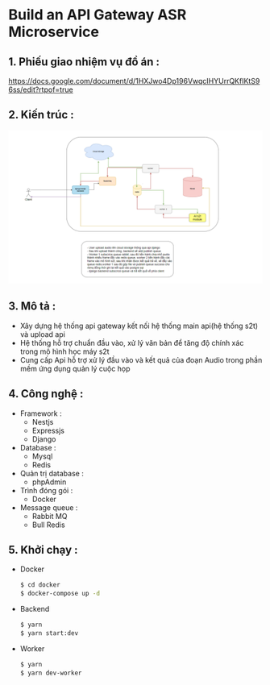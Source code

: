 # Build an API Gateway ASR Microservice

## 1. Phiếu giao nhiệm vụ đồ án :
  https://docs.google.com/document/d/1HXJwo4Dp196VwqcIHYUrrQKfIKtS96ss/edit?rtpof=true
## 2. Kiến trúc :
  ![Alt text](https://github.com/quandat10/asr_microservice/blob/main/Screenshot%202022-06-08%20091654.png)
## 3. Mô tả :  
  - Xây dựng hệ thống api gateway kết nối hệ thống main api(hệ thống s2t) và upload api
  - Hệ thống hỗ trợ chuẩn đầu vào, xử lý văn bản để tăng độ chính xác trong mô hình học máy s2t
  - Cung cấp Api hỗ trợ xử lý đầu vào và kết quả của đoạn Audio trong phần mềm ứng dụng quản lý cuộc họp
## 4. Công nghệ : 
  - Framework :
    + Nestjs
    + Expressjs
    + Django
  - Database :
    + Mysql
    + Redis
  - Quản trị database :
    + phpAdmin
  - Trình đóng gói :
    + Docker
  - Message queue :
    + Rabbit MQ
    + Bull Redis
## 5. Khởi chạy : 
  - Docker
    ```bash
    $ cd docker
    $ docker-compose up -d
    ```
  - Backend
    ```bash
    $ yarn
    $ yarn start:dev
    ```
  - Worker
    ```bash
    $ yarn
    $ yarn dev-worker
    ```
